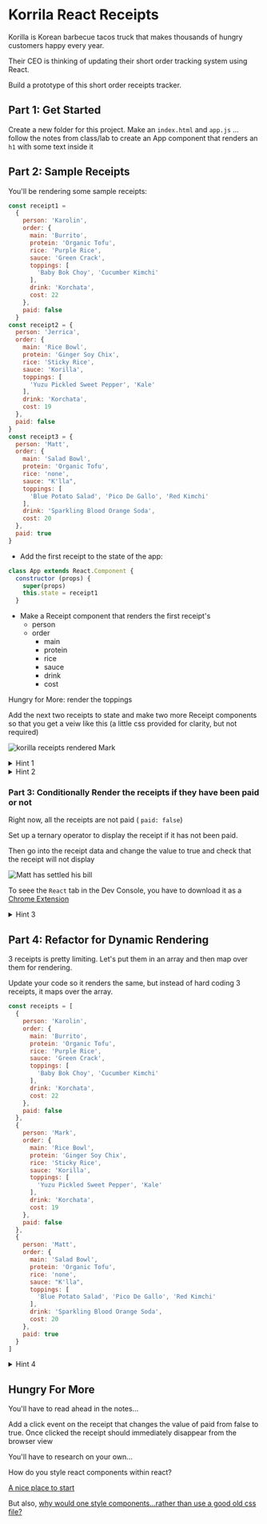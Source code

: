 # Korrila React Receipts

Korilla is Korean barbecue tacos truck that makes thousands of hungry customers happy every year.

Their CEO is thinking of updating their short order tracking system using React.

Build a prototype of this short order receipts tracker.

## Part 1: Get Started

Create a new folder for this project. Make an `index.html` and `app.js` ... follow the notes from class/lab to create an App component that renders
 an `h1` with some text inside it


## Part 2: Sample Receipts

You'll be rendering some sample receipts:

```js
const receipt1 =
  {
    person: 'Karolin',
    order: {
      main: 'Burrito',
      protein: 'Organic Tofu',
      rice: 'Purple Rice',
      sauce: 'Green Crack',
      toppings: [
        'Baby Bok Choy', 'Cucumber Kimchi'
      ],
      drink: 'Korchata',
      cost: 22
    },
    paid: false
  }
const receipt2 = {
  person: 'Jerrica',
  order: {
    main: 'Rice Bowl',
    protein: 'Ginger Soy Chix',
    rice: 'Sticky Rice',
    sauce: 'Korilla',
    toppings: [
      'Yuzu Pickled Sweet Pepper', 'Kale'
    ],
    drink: 'Korchata',
    cost: 19
  },
  paid: false
}
const receipt3 = {
  person: 'Matt',
  order: {
    main: 'Salad Bowl',
    protein: 'Organic Tofu',
    rice: 'none',
    sauce: "K'lla",
    toppings: [
      'Blue Potato Salad', 'Pico De Gallo', 'Red Kimchi'
    ],
    drink: 'Sparkling Blood Orange Soda',
    cost: 20
  },
  paid: true
}

```

- Add the first receipt to the state of the app:

```js
class App extends React.Component {
  constructor (props) {
    super(props)
    this.state = receipt1
  }
```


- Make a Receipt component that renders the first receipt's
  - person
  - order
      - main
      - protein
      - rice
      - sauce
      - drink
      - cost

Hungry for More: render the toppings


Add the next two receipts to state and make two more Receipt components so that you get a veiw like this (a little css provided for clarity, but not required)

![korilla receipts rendered Mark](https://i.imgur.com/27V4KW8.png)

<!-- ![korilla receipts rendered Jerrica ](https://i.imgur.com/QMwgKOK.png) -->

<details><summary> Hint 1</summary>

![the solution](https://i.imgur.com/OQ8sEtr.png)

</details>

<details><summary> Hint 2 </summary>

![the solution](https://i.imgur.com/cQMrYAX.png)

</details>


### Part 3: Conditionally Render the receipts if they have been paid or not

Right now, all the receipts are not paid ( `paid: false`)

Set up a ternary operator to display the receipt if it has not been paid.

Then go into the receipt data and change the value to true and check that the receipt will not display


![Matt has settled his bill](https://i.imgur.com/90oM59b.png)


To seee the `React` tab in the Dev Console, you have to download it as a [Chrome Extension](https://chrome.google.com/webstore/detail/react-developer-tools/fmkadmapgofadopljbjfkapdkoienihi?hl=en)

<details><summary> Hint 3 </summary>

![the solution](https://i.imgur.com/I3BcdqO.png)

</details>


## Part 4: Refactor for Dynamic Rendering

3 receipts is pretty limiting. Let's put them in an array and then map over them for rendering.

Update your code so it renders the same, but instead of hard coding 3 receipts, it maps over the array.

```js
const receipts = [
  {
    person: 'Karolin',
    order: {
      main: 'Burrito',
      protein: 'Organic Tofu',
      rice: 'Purple Rice',
      sauce: 'Green Crack',
      toppings: [
        'Baby Bok Choy', 'Cucumber Kimchi'
      ],
      drink: 'Korchata',
      cost: 22
    },
    paid: false
  },
  {
    person: 'Mark',
    order: {
      main: 'Rice Bowl',
      protein: 'Ginger Soy Chix',
      rice: 'Sticky Rice',
      sauce: 'Korilla',
      toppings: [
        'Yuzu Pickled Sweet Pepper', 'Kale'
      ],
      drink: 'Korchata',
      cost: 19
    },
    paid: false
  },
  {
    person: 'Matt',
    order: {
      main: 'Salad Bowl',
      protein: 'Organic Tofu',
      rice: 'none',
      sauce: "K'lla",
      toppings: [
        'Blue Potato Salad', 'Pico De Gallo', 'Red Kimchi'
      ],
      drink: 'Sparkling Blood Orange Soda',
      cost: 20
    },
    paid: true
  }
]
```


<details><summary> Hint 4 </summary>

![the solution](https://i.imgur.com/A1ZQTzW.png)

</details>

## Hungry For More

You'll have to read ahead in the notes...

Add a click event on the receipt that changes the value of paid from false to true. Once clicked the receipt should immediately disappear from the browser view

You'll have to research on your own...

How do you style react components within react?

[A nice place to start](https://codeburst.io/4-four-ways-to-style-react-components-ac6f323da822)

But also, [why would one style components...rather than use a good old css file?](https://medium.com/@perezpriego7/css-evolution-from-css-sass-bem-css-modules-to-styled-components-d4c1da3a659b)